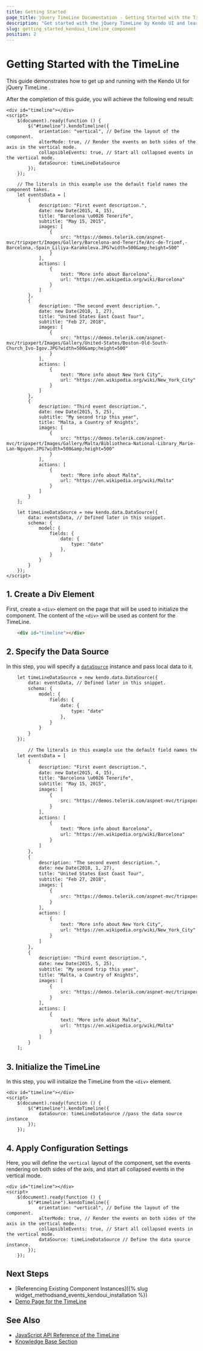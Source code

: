 ```yaml
---
title: Getting Started
page_title: jQuery TimeLine Documentation - Getting Started with the TimeLine
description: "Get started with the jQuery TimeLine by Kendo UI and learn how to create, initialize, and enable the component."
slug: getting_started_kendoui_timeline_component
position: 2
---
```


# Getting Started with the TimeLine 

This guide demonstrates how to get up and running with the Kendo UI for jQuery TimeLine .

After the completion of this guide, you will achieve the following end result:

```dojo
<div id="timeline"></div>
<script>
    $(document).ready(function () {
        $("#timeline").kendoTimeline({
            orientation: "vertical", // Define the layout of the component.
            alterMode: true, // Render the events on both sides of the axis in the vertical mode.
            collapsibleEvents: true, // Start all collapsed events in the vertical mode.
            dataSource: timeLineDataSource
        });
    });

    // The literals in this example use the default field names the component takes.
    let eventsData = [
        {
            description: "First event description.",
            date: new Date(2015, 4, 15),
            title: "Barcelona \u0026 Tenerife",
            subtitle: "May 15, 2015",
            images: [
                {
                    src: "https://demos.telerik.com/aspnet-mvc/tripxpert/Images/Gallery/Barcelona-and-Tenerife/Arc-de-Triomf,-Barcelona,-Spain_Liliya-Karakoleva.JPG?width=500&amp;height=500"
                }
            ],
            actions: [
                {
                    text: "More info about Barcelona",
                    url: "https://en.wikipedia.org/wiki/Barcelona"
                }
            ]
        },
        {
            description: "The second event description.",
            date: new Date(2018, 1, 27),
            title: "United States East Coast Tour",
            subtitle: "Feb 27, 2018",
            images: [
                {
                    src: "https://demos.telerik.com/aspnet-mvc/tripxpert/Images/Gallery/United-States/Boston-Old-South-Church_Ivo-Igov.JPG?width=500&amp;height=500"
                }
            ],
            actions: [
                {
                    text: "More info about New York City",
                    url: "https://en.wikipedia.org/wiki/New_York_City"
                }
            ]
        },
        {
            description: "Third event description.",
            date: new Date(2015, 5, 25),
            subtitle: "My second trip this year",
            title: "Malta, a Country of Knights",
            images: [
                {
                    src: "https://demos.telerik.com/aspnet-mvc/tripxpert/Images/Gallery/Malta/Bibliotheca-National-Library_Marie-Lan-Nguyen.JPG?width=500&amp;height=500"
                }
            ],
            actions: [
                {
                    text: "More info about Malta",
                    url: "https://en.wikipedia.org/wiki/Malta"
                }
            ]
        }
    ];

    let timeLineDataSource = new kendo.data.DataSource({
        data: eventsData, // Defined later in this snippet.
        schema: {
            model: {
                fields: {
                    date: {
                        type: "date"
                    },
                }
            }
        }
    });
</script>
```

## 1. Create a Div Element

First, create a `<div>` element on the page that will be used to initialize the component. The content of the `<div>` will be used as content for the TimeLine.

```html
    <div id="timeline"></div>
```

## 2. Specify the Data Source

In this step, you will specify a [`dataSource`](/api/javascript/ui/autocomplete/configuration/datasource) instance and pass local data to it.

```html
    let timeLineDataSource = new kendo.data.DataSource({
        data: eventsData, // Defined later in this snippet.
        schema: {
            model: {
                fields: {
                    date: {
                        type: "date"
                    },
                }
            }
        }
    });

        // The literals in this example use the default field names the component takes.
    let eventsData = [
        {
            description: "First event description.",
            date: new Date(2015, 4, 15),
            title: "Barcelona \u0026 Tenerife",
            subtitle: "May 15, 2015",
            images: [
                {
                    src: "https://demos.telerik.com/aspnet-mvc/tripxpert/Images/Gallery/Barcelona-and-Tenerife/Arc-de-Triomf,-Barcelona,-Spain_Liliya-Karakoleva.JPG?width=500&amp;height=500"
                }
            ],
            actions: [
                {
                    text: "More info about Barcelona",
                    url: "https://en.wikipedia.org/wiki/Barcelona"
                }
            ]
        },
        {
            description: "The second event description.",
            date: new Date(2018, 1, 27),
            title: "United States East Coast Tour",
            subtitle: "Feb 27, 2018",
            images: [
                {
                    src: "https://demos.telerik.com/aspnet-mvc/tripxpert/Images/Gallery/United-States/Boston-Old-South-Church_Ivo-Igov.JPG?width=500&amp;height=500"
                }
            ],
            actions: [
                {
                    text: "More info about New York City",
                    url: "https://en.wikipedia.org/wiki/New_York_City"
                }
            ]
        },
        {
            description: "Third event description.",
            date: new Date(2015, 5, 25),
            subtitle: "My second trip this year",
            title: "Malta, a Country of Knights",
            images: [
                {
                    src: "https://demos.telerik.com/aspnet-mvc/tripxpert/Images/Gallery/Malta/Bibliotheca-National-Library_Marie-Lan-Nguyen.JPG?width=500&amp;height=500"
                }
            ],
            actions: [
                {
                    text: "More info about Malta",
                    url: "https://en.wikipedia.org/wiki/Malta"
                }
            ]
        }
    ];
```

## 3. Initialize the TimeLine

In this step, you will initialize the TimeLine from the `<div>` element.

```dojo
<div id="timeline"></div>
<script>
    $(document).ready(function () {
        $("#timeline").kendoTimeline({
            dataSource: timeLineDataSource //pass the data source instance
        });
    });
```

## 4. Apply Configuration Settings

Here, you will define the `vertical` layout of the component, set the events rendering on both sides of the axis, and start all collapsed events in the vertical mode.

```dojo
<div id="timeline"></div>
<script>
    $(document).ready(function () {
        $("#timeline").kendoTimeline({
            orientation: "vertical", // Define the layout of the component.
            alterMode: true, // Render the events on both sides of the axis in the vertical mode.
            collapsibleEvents: true, // Start all collapsed events in the vertical mode.
            dataSource: timeLineDataSource // Define the data source instance.
        });
    });
```

## Next Steps

* [Referencing Existing Component Instances]({% slug widget_methodsand_events_kendoui_installation %})
* [Demo Page for the TimeLine](https://demos.telerik.com/kendo-ui/timeline/index)

## See Also 

* [JavaScript API Reference of the TimeLine](/api/javascript/ui/timeline)
* [Knowledge Base Section](/knowledge-base)

<script>
  window.onload = function() {
    document.getElementsByClassName("btn-run")[0].click();
  }
</script>
